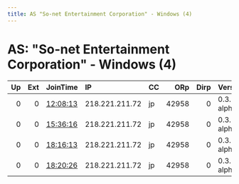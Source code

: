 ```yaml
---
title: AS "So-net Entertainment Corporation" - Windows (4)
---
```


# AS: "So-net Entertainment Corporation" - Windows (4)

|   Up |   Ext | JoinTime                                                                                            | IP             | CC   |   ORp |   Dirp | Version       | Contact   | Nickname   |   eFamMembers |
|-----:|------:|:----------------------------------------------------------------------------------------------------|:---------------|:-----|------:|-------:|:--------------|:----------|:-----------|--------------:|
|    0 |     0 | [12:08:13](https://metrics.torproject.org/rs.html#details/FC38EE73660692431AE7F180D160A8C1843BF719) | 218.221.211.72 | jp   | 42958 |      0 | 0.3.5.3-alpha | None      | default    |             1 |
|    0 |     0 | [15:36:16](https://metrics.torproject.org/rs.html#details/6B1BAC056DA9274AD21CF5D4E570921138ECA4F6) | 218.221.211.72 | jp   | 42958 |      0 | 0.3.5.3-alpha | None      | default    |             1 |
|    0 |     0 | [18:16:13](https://metrics.torproject.org/rs.html#details/37B932BD85888FF1FBFD03CECD29BC6FBE700FD6) | 218.221.211.72 | jp   | 42958 |      0 | 0.3.5.3-alpha | None      | default    |             1 |
|    0 |     0 | [18:20:26](https://metrics.torproject.org/rs.html#details/99F19E215836090019F4E73491D6EA8436FB8B47) | 218.221.211.72 | jp   | 42958 |      0 | 0.3.5.3-alpha | None      | default    |             1 |
